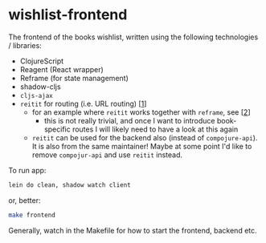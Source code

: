 # wishlist-frontend

The frontend of the books wishlist, written using the following technologies / libraries:
 - ClojureScript
 - Reagent (React wrapper)
 - Reframe (for state management)
 - shadow-cljs
 - `cljs-ajax`
 - `reitit` for routing (i.e. URL routing) [[1]]
   - for an example where `reitit` works together with `reframe`, see [[2]]
     - this is not really trivial, and once I want to introduce book-specific routes I will likely need to have a look
       at this again
   - `reitit` can be used for the backend also (instead of `compojure-api`). It is also from the same maintainer! Maybe
     at some point I'd like to remove `compojur-api` and use `reitit` instead.
 
To run app:

```bash
lein do clean, shadow watch client
```

or, better: 

```bash
make frontend
```

Generally, watch in the Makefile for how to start the frontend, backend etc.

[1]: https://github.com/metosin/reitit
[2]: https://github.com/metosin/reitit/blob/master/examples/frontend-re-frame/src/cljs/frontend_re_frame/core.cljs